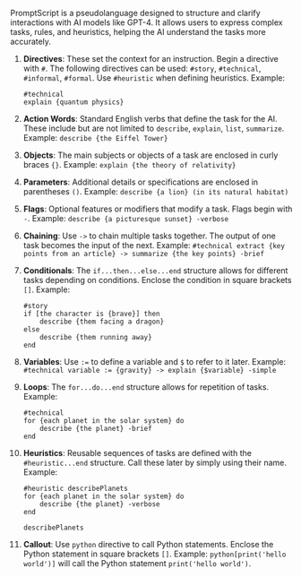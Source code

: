 PromptScript is a pseudolanguage designed to structure and clarify interactions with AI models like GPT-4. It allows users to express complex tasks, rules, and heuristics, helping the AI understand the tasks more accurately.

1. **Directives**: These set the context for an instruction. Begin a directive with `#`. The following directives can be used: `#story`, `#technical`, `#informal`, `#formal`. Use `#heuristic` when defining heuristics. Example: 
    ```
    #technical 
    explain {quantum physics}
    ```

2. **Action Words**: Standard English verbs that define the task for the AI. These include but are not limited to `describe`, `explain`, `list`, `summarize`. Example: `describe {the Eiffel Tower}`

3. **Objects**: The main subjects or objects of a task are enclosed in curly braces `{}`. Example: `explain {the theory of relativity}`

4. **Parameters**: Additional details or specifications are enclosed in parentheses `()`. Example: `describe {a lion} (in its natural habitat)`

5. **Flags**: Optional features or modifiers that modify a task. Flags begin with `-`. Example: `describe {a picturesque sunset} -verbose`

6. **Chaining**: Use `->` to chain multiple tasks together. The output of one task becomes the input of the next. Example: `#technical extract {key points from an article} -> summarize {the key points} -brief`

7. **Conditionals**: The `if...then...else...end` structure allows for different tasks depending on conditions. Enclose the condition in square brackets `[]`. Example: 
    ```
    #story 
    if [the character is {brave}] then 
        describe {them facing a dragon} 
    else 
        describe {them running away}
    end
    ```

8. **Variables**: Use `:=` to define a variable and `$` to refer to it later. Example: `#technical variable := {gravity} -> explain {$variable} -simple`

9.  **Loops**: The `for...do...end` structure allows for repetition of tasks. Example: 
    ```
    #technical 
    for {each planet in the solar system} do 
        describe {the planet} -brief
    end
    ```
10. **Heuristics**: Reusable sequences of tasks are defined with the `#heuristic...end` structure. Call these later by simply using their name. Example: 
    ```
    #heuristic describePlanets
    for {each planet in the solar system} do
        describe {the planet} -verbose
    end

    describePlanets
    ```

11. **Callout**: Use `python` directive to call Python statements. Enclose the Python statement in square brackets `[]`. Example: `python[print('hello world')]` will call the Python statement `print('hello world')`.